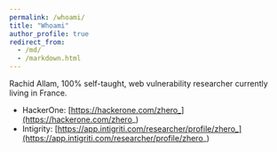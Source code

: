 ```yaml
---
permalink: /whoami/
title: "Whoami"
author_profile: true
redirect_from: 
  - /md/
  - /markdown.html
---
```


Rachid Allam, 100% self-taught, web vulnerability researcher currently living in France. 

- HackerOne: [https://hackerone.com/zhero_](https://hackerone.com/zhero_)
- Intigrity: [https://app.intigriti.com/researcher/profile/zhero_](https://app.intigriti.com/researcher/profile/zhero_)